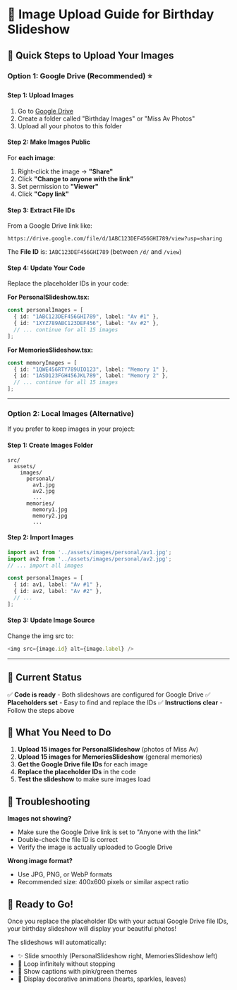 # 📸 Image Upload Guide for Birthday Slideshow

## 🚀 Quick Steps to Upload Your Images

### Option 1: Google Drive (Recommended) ⭐

#### Step 1: Upload Images
1. Go to [Google Drive](https://drive.google.com)
2. Create a folder called "Birthday Images" or "Miss Av Photos"
3. Upload all your photos to this folder

#### Step 2: Make Images Public
For **each image**:
1. Right-click the image → **"Share"**
2. Click **"Change to anyone with the link"** 
3. Set permission to **"Viewer"**
4. Click **"Copy link"**

#### Step 3: Extract File IDs
From a Google Drive link like:
```
https://drive.google.com/file/d/1ABC123DEF456GHI789/view?usp=sharing
```

The **File ID** is: `1ABC123DEF456GHI789` (between `/d/` and `/view`)

#### Step 4: Update Your Code
Replace the placeholder IDs in your code:

**For PersonalSlideshow.tsx:**
```typescript
const personalImages = [
  { id: "1ABC123DEF456GHI789", label: "Av #1" },
  { id: "1XYZ789ABC123DEF456", label: "Av #2" },
  // ... continue for all 15 images
];
```

**For MemoriesSlideshow.tsx:**
```typescript
const memoryImages = [
  { id: "1QWE456RTY789UIO123", label: "Memory 1" },
  { id: "1ASD123FGH456JKL789", label: "Memory 2" },
  // ... continue for all 15 images
];
```

---

### Option 2: Local Images (Alternative)

If you prefer to keep images in your project:

#### Step 1: Create Images Folder
```
src/
  assets/
    images/
      personal/
        av1.jpg
        av2.jpg
        ...
      memories/
        memory1.jpg
        memory2.jpg
        ...
```

#### Step 2: Import Images
```typescript
import av1 from '../assets/images/personal/av1.jpg';
import av2 from '../assets/images/personal/av2.jpg';
// ... import all images

const personalImages = [
  { id: av1, label: "Av #1" },
  { id: av2, label: "Av #2" },
  // ...
];
```

#### Step 3: Update Image Source
Change the img src to:
```typescript
<img src={image.id} alt={image.label} />
```

---

## 🎯 Current Status

✅ **Code is ready** - Both slideshows are configured for Google Drive
✅ **Placeholders set** - Easy to find and replace the IDs
✅ **Instructions clear** - Follow the steps above

## 📝 What You Need to Do

1. **Upload 15 images for PersonalSlideshow** (photos of Miss Av)
2. **Upload 15 images for MemoriesSlideshow** (general memories)
3. **Get the Google Drive file IDs** for each image
4. **Replace the placeholder IDs** in the code
5. **Test the slideshow** to make sure images load

## 🔧 Troubleshooting

**Images not showing?**
- Make sure the Google Drive link is set to "Anyone with the link"
- Double-check the file ID is correct
- Verify the image is actually uploaded to Google Drive

**Wrong image format?**
- Use JPG, PNG, or WebP formats
- Recommended size: 400x600 pixels or similar aspect ratio

## 🎉 Ready to Go!

Once you replace the placeholder IDs with your actual Google Drive file IDs, your birthday slideshow will display your beautiful photos! 

The slideshows will automatically:
- ✨ Slide smoothly (PersonalSlideshow right, MemoriesSlideshow left)
- 🔄 Loop infinitely without stopping
- 💖 Show captions with pink/green themes
- 🎀 Display decorative animations (hearts, sparkles, leaves)
